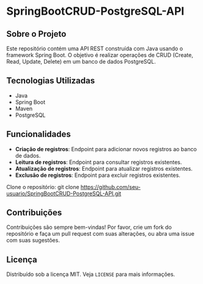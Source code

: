 # SpringBootCRUD-PostgreSQL-API

## Sobre o Projeto
Este repositório contém uma API REST construída com Java usando o framework Spring Boot. O objetivo é realizar operações de CRUD (Create, Read, Update, Delete) em um banco de dados PostgreSQL.

## Tecnologias Utilizadas
- Java
- Spring Boot
- Maven
- PostgreSQL

## Funcionalidades
- **Criação de registros**: Endpoint para adicionar novos registros ao banco de dados.
- **Leitura de registros**: Endpoint para consultar registros existentes.
- **Atualização de registros**: Endpoint para atualizar registros existentes.
- **Exclusão de registros**: Endpoint para excluir registros existentes.

Clone o repositório:
git clone https://github.com/seu-usuario/SpringBootCRUD-PostgreSQL-API.git

## Contribuições
Contribuições são sempre bem-vindas! Por favor, crie um fork do repositório e faça um pull request com suas alterações, ou abra uma issue com suas sugestões.

## Licença
Distribuído sob a licença MIT. Veja `LICENSE` para mais informações.
